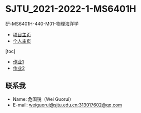 # SJTU_2021-2022-1-MS6401H

研-MS6401H-440-M01-物理海洋学

* [项目主页](https://grwei.github.io/SJTU_2021-2022-1-MS6401H/)
* [个人主页](https://grwei.github.io/)

[toc]

* [作业1](hw1.md)
* [作业2](hw2.pdf)

## 联系我

* Name: 危国锐（Wei Guorui）
* E-mail: weiguorui@sjtu.edu.cn;313017602@qq.com
